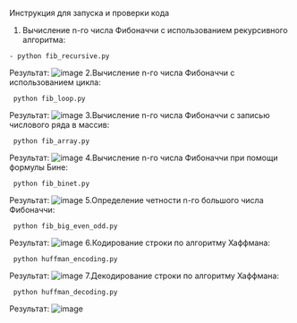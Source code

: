 Инструкция для запуска и проверки кода
1. Вычисление n-го числа Фибоначчи с использованием рекурсивного алгоритма:
```text
- python fib_recursive.py
```
Результат:
![image](https://github.com/user-attachments/assets/33e57ba5-594b-4899-9082-6196bb5615a9)
2.Вычисление n-го числа Фибоначчи с использованием цикла:
```text
 python fib_loop.py
```
Результат:
![image](https://github.com/user-attachments/assets/9cf671ec-c023-4bb8-bee3-a2e4a7a2e15f)
3.Вычисление n-го числа Фибоначчи с записью числового ряда в массив:
```text
 python fib_array.py
```
Результат:
![image](https://github.com/user-attachments/assets/2952e385-2679-4583-8a9e-0b9de7a918d8)
4.Вычисление n-го числа Фибоначчи при помощи формулы Бине:
```text
 python fib_binet.py
```
Результат:
![image](https://github.com/user-attachments/assets/3edf0349-abca-4158-ab2c-99140ad29755)
5.Определение четности n-го большого числа Фибоначчи:
```text
 python fib_big_even_odd.py
```
Результат:
![image](https://github.com/user-attachments/assets/8939676f-7cc2-4ef8-b2fb-ac187b65e1eb)
6.Кодирование строки по алгоритму Хаффмана:
```text
 python huffman_encoding.py
```
Результат:
![image](https://github.com/user-attachments/assets/52c13f1c-a601-487d-a6d2-41e95ab07a0f)
7.Декодирование строки по алгоритму Хаффмана:
```text
 python huffman_decoding.py
```
Результат:
![image](https://github.com/user-attachments/assets/7e9f2f7d-9b83-4651-9212-fb1017a17fc6)
